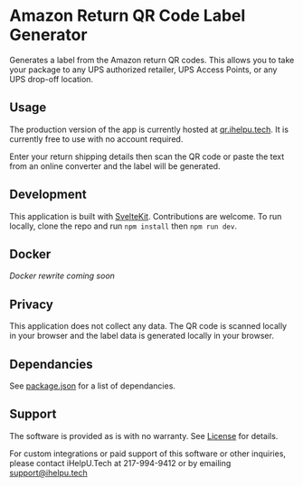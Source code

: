# Amazon Return QR Code Label Generator

Generates a label from the Amazon return QR codes. This allows you to take your package to any UPS authorized retailer, UPS Access Points, or any UPS drop-off location. 

## Usage
The production version of the app is currently hosted at [qr.ihelpu.tech](https://qr.ihelpu.tech). It is currently free to use with no account required.

Enter your return shipping details then scan the QR code or paste the text from an online converter and the label will be generated.

## Development
This application is built with [SvelteKit](https://kit.svelte.dev). Contributions are welcome.
To run locally, clone the repo and run `npm install` then `npm run dev`.

## Docker
*Docker rewrite coming soon*
## Privacy
This application does not collect any data. The QR code is scanned locally in your browser and the label data is generated locally in your browser. 

## Dependancies
See [package.json](package.json) for a list of dependancies.

## Support
The software is provided as is with no warranty. See [License](LICENSE) for details. 

For custom integrations or paid support of this software or other inquiries, please contact iHelpU.Tech at 217-994-9412 or by emailing support@ihelpu.tech